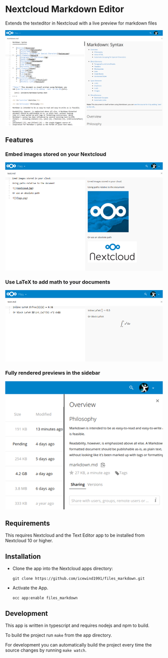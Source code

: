 Nextcloud Markdown Editor
=================

Extends the texteditor in Nextcloud with a live preview for markdown files

![Markdown Editor](screenshots/editor.png)

Features
---

### Embed images stored on your Nextcloud

![Embed Images](screenshots/embed.png)

### Use LaTeX to add math to your documents

![LaTeX math](screenshots/math.png)

### Fully rendered previews in the sidebar
 
 ![Sidebar previews](screenshots/preview.png)

Requirements
---

This requires Nextcloud and the Text Editor app to be installed from Nextcloud 10 or higher.

Installation
---

- Clone the app into the Nextcloud apps directory:

    ``git clone https://github.com/icewind1991/files_markdown.git``

- Activate the App.

    ``occ app:enable files_markdown``

Development
---

This app is written in typescript and requires nodejs and npm to build.

To build the project run `make` from the app directory.

For development you can automatically build the project every time
the source changes by running `make watch`.